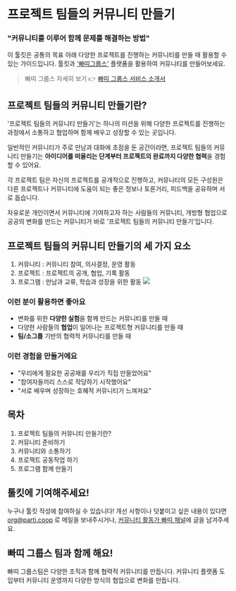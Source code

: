 # 프로젝트 팀들의 커뮤니티 만들기
### "커뮤니티를 이루어 함께 문제를 해결하는 방법"

이 툴킷은 공통의 목표 아래 다양한 프로젝트를 진행하는 커뮤니티를 만들 때 활용할 수 있는 가이드입니다. 툴킷과 ['빠띠그룹스'](https://parti.xyz/) 플랫폼을 활용하여 커뮤니티를 만들어보세요.   

> 빠띠 그룹스 자세히 보기
> 👉 [빠띠 그룹스 서비스 소개서](https://docs.google.com/presentation/d/1juFtylrkyeeFgROm0mQLbhg_8PGzjltnBXET3K-2AnM/edit#slide=id.g5b403d71a3_1_186)

## 프로젝트 팀들의 커뮤니티 만들기란?
'프로젝트 팀들의 커뮤니티 만들기'는 하나의 미션을 위해 다양한 프로젝트를 진행하는 과정에서 소통하고 협업하며 함께 배우고 성장할 수 있는 곳입니다. 

일반적인 커뮤니티가 주로 만남과 대화에 초점을 둔 공간이라면, 프로젝트 팀들의 커뮤니티 만들기는 **아이디어를 떠올리는 단계부터 프로젝트의 완료까지 다양한 협력**을 경험할 수 있어요. 

각 프로젝트 팀은 자신의 프로젝트를 공개적으로 진행하고, 커뮤니티의 모든 구성원은 다른 프로젝트나 커뮤니티에 도움이 되는 좋은 정보나 토론거리, 피드백을 공유하며 서로 돕습니다. 

자유로운 개인이면서 커뮤니티에 기여하고자 하는 사람들의 커뮤니티, 개방형 협업으로 공공의 변화를 만드는 커뮤니티가 바로 '프로젝트 팀들의 커뮤니티 만들기'입니다.

## 프로젝트 팀들의 커뮤니티 만들기의 세 가지 요소
1. 커뮤니티 : 커뮤니티 참여, 의사결정, 운영 활동  
2. 프로젝트 : 프로젝트의 공개, 협업, 기록 활동
3. 프로그램 : 만남과 교류, 학습과 성장을 위한 활동
![](https://i.imgur.com/2CvPSaq.png)


### 이런 분이 활용하면 좋아요
* 변화를 위한 **다양한 실험**을 함께 만드는 커뮤니티를 만들 때
* 다양한 사람들의 **협업**이 일어나는 프로젝트형 커뮤니티를 만들 때
* **팀/소그룹** 기반의 협력적 커뮤니티를 만들 때

### 이런 경험을 만들거에요
* "우리에게 필요한 공공재를 우리가 직접 만들었어요"
* "참여자들끼리 스스로 작당하기 시작했어요"
* "서로 배우며 성장하는 호혜적 커뮤니티가 느껴져요"


## 목차 
1. 프로젝트 팀들의 커뮤니티 만들기란? 
2. 커뮤니티 준비하기
3. 커뮤니티와 소통하기 
4. 프로젝트 공동작업 하기
5. 프로그램 함께 만들기

## 툴킷에 기여해주세요!
누구나 툴킷 작성에 참여하실 수 있습니다! 개선 사항이나 덧붙이고 싶은 내용이 있다면 org@parti.coop 로 메일을 보내주시거나, [커뮤니티 활동가 빠띠 채널](https://democracy-activists.parti.xyz/p/community)에 글을 남겨주세요. 

## 빠띠 그룹스 팀과 함께 해요!
빠띠 그룹스팀은 다양한 조직과 함께 협력적 커뮤니티를 만듭니다. 커뮤니티 플랫폼 도입부터 커뮤니티 운영까지 다양한 방식의 협업으로 변화를 만듭니다.
